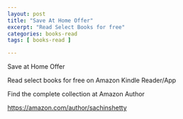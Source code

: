 ```yaml
---
layout: post
title: "Save At Home Offer"
excerpt: "Read Select Books for free"
categories: books-read
tags: [ books-read ]

---
```


Save at Home Offer

Read select books for free on Amazon Kindle Reader/App

Find the complete collection at Amazon Author

https://amazon.com/author/sachinshetty
